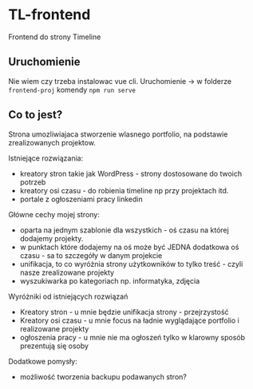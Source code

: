 # TL-frontend
Frontend do strony Timeline

## Uruchomienie
Nie wiem czy trzeba instalowac vue cli. Uruchomienie -> w folderze <code>frontend-proj</code> komendy <code>npm run serve</code>

## Co to jest?
Strona umozliwiajaca stworzenie wlasnego portfolio, na podstawie zrealizowanych projektow. <br>

Istniejące rozwiązania:
- kreatory stron takie jak WordPress - strony dostosowane do twoich potrzeb
- kreatory osi czasu - do robienia timeline np przy projektach itd.
- portale z ogłoszeniami pracy linkedin 

Główne cechy mojej strony:
- oparta na jednym szablonie dla wszystkich - oś czasu na której dodajemy projekty.
- w punktach które dodajemy na oś może być JEDNA dodatkowa oś czasu - sa to szczegóły w danym projekcie
- unifikacja, to co wyróżnia strony użytkowników to tylko treść - czyli nasze zrealizowane projekty
- wyszukiwarka po kategoriach np. informatyka, zdjęcia

Wyróżniki od istniejących rozwiązań
- Kreatory stron - u mnie będzie unifikacja strony - przejrzystość
- Kreatory osi czasu - u mnie focus na ładnie wyglądające portfolio i realizowane projekty
- ogłoszenia pracy - u mnie nie ma ogłoszeń tylko w klarowny sposób prezentują się osoby

Dodatkowe pomysły:
- możliwość tworzenia backupu podawanych stron?
